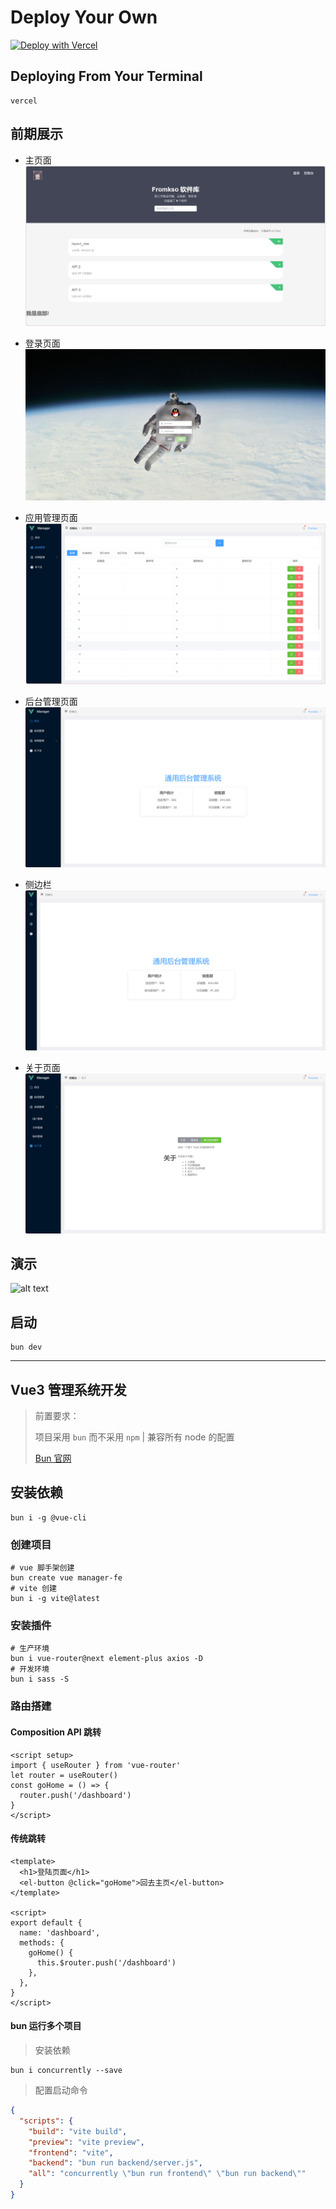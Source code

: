 # Deploy Your Own

[![Deploy with Vercel](https://vercel.com/button)](https://vercel.com/new/clone?repository-url=https://github.com/fromsko/soft-cloud-update)

## Deploying From Your Terminal

```shell
vercel
```

## 前期展示

- 主页面
  ![frist-commited](./docs/index-page.png)

- 登录页面
  ![frist-commited](./docs/login-page.png)

- 应用管理页面
  ![frist-commited](./docs/应用管理.png)

- 后台管理页面
  ![frist-commited](./docs/后台管理界面.png)

- 侧边栏
  ![frist-commited](./docs/侧边栏.png)

- 关于页面
  ![frist-commited](./docs/关于页面.png)

## 演示

![alt text](./docs/README-recording.gif)

## 启动

```shell
bun dev
```

---

## Vue3 管理系统开发

> 前置要求：
>
> 项目采用 `bun` 而不采用 `npm` | 兼容所有 node 的配置
>
> [Bun 官网](https://bun.sh)

## 安装依赖

```shell
bun i -g @vue-cli
```

### 创建项目

```shell
# vue 脚手架创建
bun create vue manager-fe
# vite 创建
bun i -g vite@latest
```

### 安装插件

```shell
# 生产环境
bun i vue-router@next element-plus axios -D
# 开发环境
bun i sass -S
```

### 路由搭建

#### Composition API 跳转

```vue
<script setup>
import { useRouter } from 'vue-router'
let router = useRouter()
const goHome = () => {
  router.push('/dashboard')
}
</script>
```

#### 传统跳转

```vue
<template>
  <h1>登陆页面</h1>
  <el-button @click="goHome">回去主页</el-button>
</template>

<script>
export default {
  name: 'dashboard',
  methods: {
    goHome() {
      this.$router.push('/dashboard')
    },
  },
}
</script>
```

#### bun 运行多个项目

> 安装依赖

```shell
bun i concurrently --save
```

> 配置启动命令

```json
{
  "scripts": {
    "build": "vite build",
    "preview": "vite preview",
    "frontend": "vite",
    "backend": "bun run backend/server.js",
    "all": "concurrently \"bun run frontend\" \"bun run backend\""
  }
}
```
